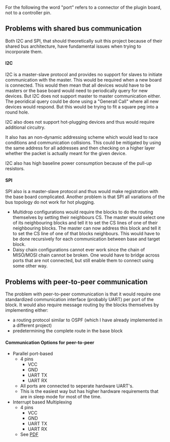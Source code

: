 
For the following the word "port" refers to a connector of the plugin board, not to a controller pin.

## Problems with shared bus communication

Both I2C and SPI, that should theoretically suit this project because of their shared bus architecture, have fundamental issues when trying to incorporate them.

#### I2C

I2C is a master-slave protocol and provides no support for slaves to initiate communication with the master.
This would be required when a new board is connected.
This would then mean that all devices would have to be masters or the base board would need to periodically query for new devices.
But I2C does not support master to master communication either.
The peoridical query could be done using a "Generall Call" where all new devices would respond.
But this would be trying to fit a square peg into a round hole.

I2C also does not support hot-plugging devices and thus would require additional circuitry.

It also has an non-dynamic addressing scheme which would lead to race conditions and communication collisions.
This could be mitigated by using the same address for all addresses and then checking on a higher layer whether the packet is actually meant for the given device.

I2C also has high baseline power consumption because of the pull-up resistors. 

#### SPI

SPI also is a master-slave protocol and thus would make registration with the base board complicated.
Another problem is that SPI all variations of the bus topology do not work for hot plugging.
- Multidrop configurations would require the blocks to do the routing themselves by setting their neighbours CS.
  The master would select one of its neighbouring blocks and tell it to set the CS lines of one of their neighbouring blocks.
  The master can now address this block and tell it to set the CS line of one of that blocks neighbours.
  This would have to be done recursively for each communication between base and target block.
- Daisy chain configurations cannot ever work since the chain of MISO/MOSI chain cannot be broken.
  One would have to bridge across ports that are not connected, but still enable them to connect using some other way.

## Problems with peer-to-peer communication

The problem with peer-to-peer communication is that it would require one standardized communication interface (probably UART) per port of the block.
It would also require message routing by the blocks themselves by implementing either:
- a routing protocol similar to OSPF (which I have already implemented in a different project)
- predetermining the complete route in the base block

#### Communication Options for peer-to-peer

- Parallel port-based
  - 4 pins
    - VCC
    - GND
    - UART TX
    - UART RX
  - All ports are connected to seperate hardware UART's.
  - This is the easiest way but has higher hardware requirements that are in sleep mode for most of the time.
- Interrupt based Multiplexing
  - 4 pins
    - VCC
    - GND
    - UART TX
    - UART RX
  - See [PDF]() 
